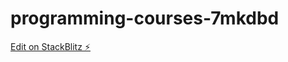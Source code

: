 # programming-courses-7mkdbd

[Edit on StackBlitz ⚡️](https://stackblitz.com/edit/programming-courses-7mkdbd)